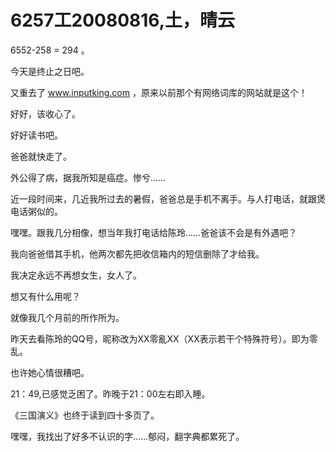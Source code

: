 # 6257工20080816,土，晴云

6552-258 = 294 。

今天是终止之日吧。

又重去了 www.inputking.com ，原来以前那个有网络词库的网站就是这个！

好好，该收心了。

好好读书吧。

爸爸就快走了。

外公得了病，据我所知是癌症。惨兮……

近一段时间来，几近我所过去的暑假，爸爸总是手机不离手。与人打电话，就跟煲电话粥似的。

嘿嘿。跟我几分相像，想当年我打电话给陈玲……爸爸该不会是有外遇吧？

我向爸爸借其手机，他两次都先把收信箱内的短信删除了才给我。

我决定永远不再想女生，女人了。

想又有什么用呢？

就像我几个月前的所作所为。

昨天去看陈玲的QQ号，昵称改为XX零亂XX（XX表示若干个特殊符号）。即为零乱。

也许她心情很糟吧。

21：49,已感觉乏困了。昨晚于21：00左右即入睡。

《三国演义》也终于读到四十多页了。

嘿嘿，我找出了好多不认识的字……郁闷，翻字典都累死了。
